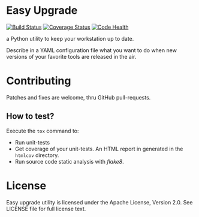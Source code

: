 # Easy Upgrade

[![Build Status](https://travis-ci.org/cogniteev/easy-upgrade.svg)](https://travis-ci.org/cogniteev/easy-upgrade)
[![Coverage Status](https://coveralls.io/repos/cogniteev/easy-upgrade/badge.svg?branch=master&service=github)](https://coveralls.io/github/cogniteev/easy-upgrade?branch=master)
[![Code Health](https://landscape.io/github/cogniteev/easy-upgrade/master/landscape.svg?style=plastic)](https://landscape.io/github/cogniteev/easy-upgrade/master)

a Python utility to keep your workstation up to date.

Describe in a YAML configuration file what you want to do when new versions
of your favorite tools are released in the air.

# Contributing

Patches and fixes are welcome, thru GitHub pull-requests.

## How to test?

Execute the `tox` command to:

* Run unit-tests
* Get coverage of your unit-tests. An HTML report in generated in the `htmlcov` directory.
* Run source code static analysis with *flake8*.

# License

Easy upgrade utility is licensed under the Apache License, Version 2.0. See LICENSE file for full license text.
